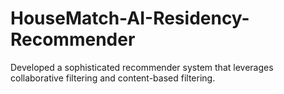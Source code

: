 # HouseMatch-AI-Residency-Recommender
 Developed a sophisticated recommender system that leverages collaborative filtering and content-based filtering.
